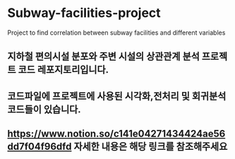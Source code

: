 # Subway-facilities-project
Project to find correlation between subway facilities and different variables
## 지하철 편의시설 분포와 주변 시설의 상관관계 분석 프로젝트 코드 레포지토리입니다.
## 코드파일에 프로젝트에 사용된 시각화,전처리 및 회귀분석 코드들이 있습니다.
## https://www.notion.so/c141e04271434424ae56dd7f04f96dfd 자세한 내용은 해당 링크를 참조해주세요
